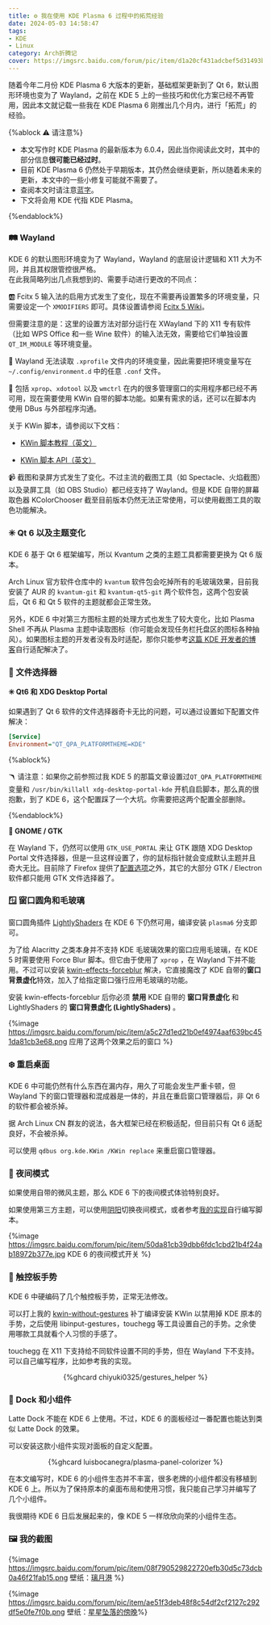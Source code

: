 ```yaml
---
title: ⚙️ 我在使用 KDE Plasma 6 过程中的拓荒经验
date: 2024-05-03 14:58:47
tags:
- KDE
- Linux
category: Arch折腾记
cover: https://imgsrc.baidu.com/forum/pic/item/d1a20cf431adcbef5d31493beaaf2edda3cc9f81.jpg
---
```


随着今年二月份 KDE Plasma 6 大版本的更新，基础框架更新到了 Qt 6，默认图形环境也变为了 Wayland，之前在 KDE 5 上的一些技巧和优化方案已经不再管用，因此本文就记载一些我在 KDE Plasma 6 刚推出几个月内，进行「拓荒」的经验。

{%ablock ⚠️ 请注意%}

- 本文写作时 KDE Plasma 的最新版本为 6.0.4，因此当你阅读此文时，其中的部分信息**很可能已经过时**。
- 目前 KDE Plasma 6 仍然处于早期版本，其仍然会继续更新，所以随着未来的更新，本文中的一些小修复可能就不需要了。
- 查阅本文时请注意[蓝字]()。
- 下文将会用 KDE 代指 KDE Plasma。

{%endablock%}

### 🛤️ Wayland

KDE 6 的默认图形环境变为了 Wayland，Wayland 的底层设计逻辑和 X11 大为不同，并且其权限管控很严格。  
在此我简略列出几点我想到的、需要手动进行更改的不同点：

🆎 Fcitx 5 输入法的启用方式发生了变化，现在不需要再设置繁多的环境变量，只需要设定一个 `XMODIFIERS` 即可。具体设置请参阅 [Fcitx 5 Wiki](https://fcitx-im.org/wiki/Using_Fcitx_5_on_Wayland#KDE_Plasma)。

但需要注意的是：这里的设置方法对部分运行在 XWayland 下的 X11 专有软件（比如 WPS Office 和一些 Wine 软件）的输入法无效，需要给它们单独设置 `QT_IM_MODULE` 等环境变量。

🔧 Wayland 无法读取 `.xprofile` 文件内的环境变量，因此需要把环境变量写在 `~/.config/environment.d` 中的任意 `.conf` 文件。

🔧 包括 `xprop`、`xdotool` 以及 `wmctrl` 在内的很多管理窗口的实用程序都已经不再可用，现在需要使用 KWin 自带的脚本功能。如果有需求的话，还可以在脚本内使用 DBus 与外部程序沟通。

关于 KWin 脚本，请参阅以下文档：

- [KWin 脚本教程（英文）](https://develop.kde.org/docs/plasma/kwin/)

- [KWin 脚本 API（英文）](https://develop.kde.org/docs/plasma/kwin/api/)

📹 截图和录屏方式发生了变化。不过主流的截图工具（如 Spectacle、火焰截图）以及录屏工具（如 OBS Studio）都已经支持了 Wayland。但是 KDE 自带的屏幕取色器 KColorChooser 截至目前版本仍然无法正常使用，可以使用截图工具的取色功能解决。

### ✳️ Qt 6 以及主题变化

KDE 6 基于 Qt 6 框架编写，所以 Kvantum 之类的主题工具都需要更换为 Qt 6 版本。

Arch Linux 官方软件仓库中的 `kvantum` 软件包会吃掉所有的毛玻璃效果，目前我安装了 AUR 的 `kvantum-git` 和 `kvantum-qt5-git` 两个软件包，这两个包安装后，Qt 6 和 Qt 5 软件的主题就都会正常生效。

另外，KDE 6 中对第三方图标主题的处理方式也发生了较大变化，比如 Plasma Shell 不再从 Plasma 主题中读取图标（你可能会发现任务栏托盘区的图标各种抽风）。如果图标主题的开发者没有及时适配，那你只能参考[这篇 KDE 开发者的博客](https://pointieststick.com/2023/08/12/how-all-this-icon-stuff-is-going-to-work-in-plasma-6/)自行适配解决了。

### 📂 文件选择器

**✳️ Qt6 和 XDG Desktop Portal**

如果遇到了 Qt 6 软件的文件选择器奇卡无比的问题，可以通过设置如下配置文件解决：

```ini ~/.config/systemd/user/plasma-xdg-desktop-portal-kde.service.d/override.conf
[Service]
Environment="QT_QPA_PLATFORMTHEME=KDE"
```

{%ablock%}

🪃 请注意：如果你之前参照过我 KDE 5 的那篇文章设置过`QT_QPA_PLATFORMTHEME` 变量和 `/usr/bin/killall xdg-desktop-portal-kde` 开机自启脚本，那么真的很抱歉，到了 KDE 6，这个配置踩了一个大坑。你需要把这两个配置全部删除。

{%endablock%}

**👣 GNOME / GTK**

在 Wayland 下，仍然可以使用 `GTK_USE_PORTAL` 来让 GTK 跟随 XDG Desktop Portal 文件选择器，但是一旦这样设置了，你的鼠标指针就会变成默认主题并且奇大无比。目前除了 Firefox 提供了[配置选项](/2022/10/24/my-kde-tricks-and-optimizations/#%F0%9F%93%82-%E6%96%87%E4%BB%B6%E9%80%89%E6%8B%A9%E5%99%A8)之外，其它的大部分 GTK / Electron 软件都只能用 GTK 文件选择器了。

### 🪟 窗口圆角和毛玻璃

窗口圆角插件 [LightlyShaders](https://github.com/a-parhom/LightlyShaders) 在 KDE 6 下仍然可用，编译安装 `plasma6` 分支即可。

为了给 Alacritty 之类本身并不支持 KDE 毛玻璃效果的窗口应用毛玻璃，在 KDE 5 时需要使用 Force Blur 脚本。但它由于使用了 `xprop` ，在 Wayland 下并不能用。不过可以安装 [kwin-effects-forceblur](https://github.com/taj-ny/kwin-effects-forceblur) 解决，它直接魔改了 KDE 自带的**窗口背景虚化**特效，加入了给指定窗口强行应用毛玻璃的功能。

安装 kwin-effects-forceblur 后你必须 **禁用** KDE 自带的 **窗口背景虚化** 和 LightlyShaders 的 **窗口背景虚化 (LightlyShaders)** 。

{%image https://imgsrc.baidu.com/forum/pic/item/a5c27d1ed21b0ef4974aaf639bc451da81cb3e68.png 应用了这两个效果之后的窗口 %}

### ❄️ 重启桌面

KDE 6 中可能仍然有什么东西在漏内存，用久了可能会发生严重卡顿，但 Wayland 下的窗口管理器和混成器是一体的，并且在重启窗口管理器后，非 Qt 6 的软件都会被杀掉。

据 Arch Linux CN 群友的说法，各大框架已经在积极适配，但目前只有 Qt 6 适配良好，不会被杀掉。

可以使用 `qdbus org.kde.KWin /KWin replace` 来重启窗口管理器。

### 🌚 夜间模式

如果使用自带的微风主题，那么 KDE 6 下的夜间模式体验特别良好。

如果使用第三方主题，可以使用[阴阳](https://github.com/oskarsh/Yin-Yang)切换夜间模式，或者参考[我的实现](https://github.com/chiyuki0325/KDEQuickSwitches/blob/main/switches/dark.py)自行编写脚本。

{%image https://imgsrc.baidu.com/forum/pic/item/50da81cb39dbb6fdc1cbd21b4f24ab18972b377e.jpg KDE 6 的夜间模式开关 %}

### 🤞 触控板手势

KDE 6 中硬编码了几个触控板手势，正常无法修改。

可以打上我的 [kwin-without-gestures](https://github.com/chiyuki0325/arch-packages/tree/main/kwin-without-gestures) 补丁编译安装 KWin 以禁用掉 KDE 原本的手势，之后使用 libinput-gestures，touchegg 等工具设置自己的手势。之余使用哪款工具就看个人习惯的手感了。

touchegg 在 X11 下支持给不同软件设置不同的手势，但在 Wayland 下不支持。可以自己编写程序，比如参考我的实现。

<center>{%ghcard chiyuki0325/gestures_helper %}</center>

### 🧮 Dock 和小组件

Latte Dock 不能在 KDE 6 上使用。不过，KDE 6 的面板经过一番配置也能达到类似 Latte Dock 的效果。

可以安装这款小组件实现对面板的自定义配置。

<center>{%ghcard luisbocanegra/plasma-panel-colorizer %}</center>

在本文编写时，KDE 6 的小组件生态并不丰富，很多老牌的小组件都没有移植到 KDE 6 上。所以为了保持原本的桌面布局和使用习惯，我只能自己学习并编写了几个小组件。

我很期待 KDE 6 日后发展起来的，像 KDE 5 一样欣欣向荣的小组件生态。

### 🖼️ 我的截图

{%image https://imgsrc.baidu.com/forum/pic/item/08f790529822720efb30d5c73dcb0a46f21fab15.png 壁纸：<a href="https://steamcommunity.com/sharedfiles/filedetails/?id=2239430876">璃月港</a> %}

{%image https://imgsrc.baidu.com/forum/pic/item/ae51f3deb48f8c54df2cf2127c292df5e0fe7f0b.png 壁纸：<a href="https://www.pixiv.net/artworks/68686407">星星坠落的傍晚</a>%}
